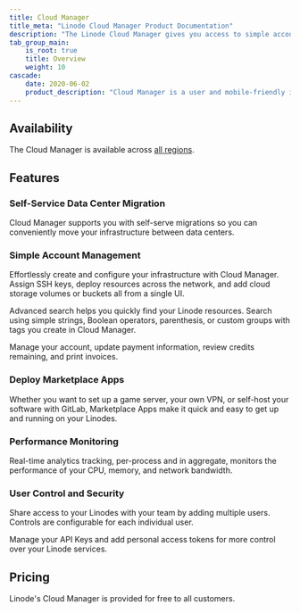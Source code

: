 ```yaml
---
title: Cloud Manager
title_meta: "Linode Cloud Manager Product Documentation"
description: "The Linode Cloud Manager gives you access to simple account management, user control and security, and performance monitoring; supports self-service data center migration; lets you deploy Linode Marketplace apps; and more."
tab_group_main:
    is_root: true
    title: Overview
    weight: 10
cascade:
    date: 2020-06-02
    product_description: "Cloud Manager is a user and mobile-friendly interface to deploy and manage virtual machines, configure networking, control user accounts, and access and configure the full range of Linode services."
---
```


## Availability

The Cloud Manager is available across [all regions](https://www.linode.com/global-infrastructure/).

## Features

### Self-Service Data Center Migration
Cloud Manager supports you with self-serve migrations so you can conveniently move your infrastructure between data centers.

### Simple Account Management
Effortlessly create and configure your infrastructure with Cloud Manager. Assign SSH keys, deploy resources across the network, and add cloud storage volumes or buckets all from a single UI.

Advanced search helps you quickly find your Linode resources. Search using simple strings, Boolean operators, parenthesis, or custom groups with tags you create in Cloud Manager.

Manage your account, update payment information, review credits remaining, and print invoices.

### Deploy Marketplace Apps
Whether you want to set up a game server, your own VPN, or self-host your software with GitLab, Marketplace Apps make it quick and easy to get up and running on your Linodes.

### Performance Monitoring
Real-time analytics tracking, per-process and in aggregate, monitors the performance of your CPU, memory, and network bandwidth.

### User Control and Security
Share access to your Linodes with your team by adding multiple users. Controls are configurable for each individual user.

Manage your API Keys and add personal access tokens for more control over your Linode services.

## Pricing

Linode's Cloud Manager is provided for free to all customers.
